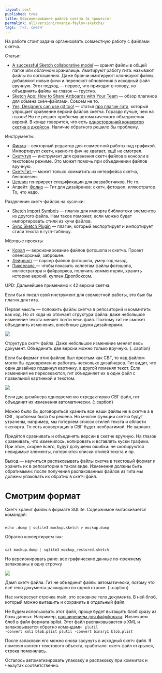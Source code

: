 ```yaml
---
layout: post
published: true
title: Версионирование файлов скетча (в процессе)
permalink: all/versionirovanie-faylov-sketcha/
tags: 'гит, скетч'
---
```


На работе стоит задача организовать совместную работу с файлами скетча.

Статьи:
* [A successful Sketch collaborative model](https://blog.central.team/how-to-collaborate-on-sketch-files-inspired-from-git-589b4dddfee1#.sl942d3zk) — хранят файлы в общей папке или облачном хранилище. Имитируют работу гита: называют файлы по соглашению. Даже бранчи имитируют: клонируют файлы, добавляют новые фичи и переносят обновления в исходный файл вручную. Этот подход — первое, что приходит  в голову, но объединять файлы на глазок — грустно.
* [Sketch App: How to Share Artboards with Your Team](https://www.sitepoint.com/sketch-app-sharing-artboards-with-your-team/) — обзор плагинов для обмена скеч-файлами. Совсем не то.
* [Yes, Designers can use git too!](https://blog.enki.com/yes-designers-can-use-git-too-79f3cef9c899#.wrgg28i8s) — статья [про плагин гита](https://github.com/mathieudutour/git-sketch-plugin), который упрощает сравнение версий файлов скетча. Гораздо лучше, чем на глазок! Но не решает проблему автоматического объединения версий. В конце говорится, что есть [односторонний конвертор скетча в джейсон](https://github.com/afiedler/sketch-node-parser). Наличие обратного решило бы проблему.

Инструменты:
* [Фигма](https://www.figma.com/)— векторный редактор для совместной работы над графикой. Импортирует скетч, каких-то фич не хватает, ещё не смотрел.
* [Скетчтул](https://gist.github.com/bomberstudios/c9e6975acd4d4d84a728) — инструмент для сравнения скетч файлов в консоли в текстовом режиме. Это может помочь при объединении файлов вручную.
* [СкетчГит ](https://github.com/almonk/SketchGit)— может только коммитить из интерфейса скетча, бесполезен.
* [Цеплин](https://zeplin.io/) генерирует спецификации для разработчиков. Не то.
* Апдейт:
[Фолио](http://folioformac.com/) — Гит для дизайренов: скетч, фотошоп, иллюстратор. То, что надо.

Разделение скетч-файлов на кусочки:
* [Sketch Import Symbols](https://github.com/kmerc/sketch-import-symbols) — плагин для импорта библиотеки элементов из другого файла. Нам такое поможет, если можно будет импортировать стили из кучи файлов.
* [Sync Sketch Plugin](https://github.com/nolastan/sync.sketchplugin) — плагин, который экспортирует и импортирует стили текста в гугл-таблицу.

Мёртвые проекты
* [Корал](https://github.com/koral) — версионирование файлов фотошопа и скетча. Проект опенсорсный, заброшен.
* [Лейрволт](https://github.com/layervault/psd.rb) — парсер файлов фотошопа, умер год назад.
* [Пикселапс ](http://blog.pixelapse.com/post/40583295019/welcome-to-pixelapse) — чтобы показать коллегам файлы фотошопа, иллюстратора и файрворкса, получить комментарии, хранить историю версий. куплен Дропбоксом.


UPD: Дальнейшее применимо к 42 версии скетча.

Если бы я писал свой инструмент для совместной работы, это был бы плагин для гита.


Первая мысль — положить файлы скетча в репозиторий и коммитить как код. Но от кода их отличает структура файла: даже небольшое изменение текста меняет почти весь файл. Поэтому гит не сможет объединить изменения, внесённые двумя дизайнерами.

![]({{site.baseurl}}/media/sketch-sqlite.png)

Структура скетч файла. Даже небольшое изменение меняет весь документ. Объединить две версии можно только вручную.
{:.caption}

Если бы формат этих файлов был простым как СВГ, то над файлом могли бы одновременно работать несколько дизайнеров. Гит видит, что один дизайнер подвинул картинку, а другой поменял текст. Если изменения не пересекаются, гит объединяет их в один файл с правильной картинкой и текстом.

![]({{site.baseurl}}/media/sketch-svg.png)

Если два дизайнера одновременно отредактирую СВГ файл, гит объединит их изменения автоматически.
{:.caption}

Можно было бы договориться хранить все наши файлы не в скетче а в СВГ, проблема была бы решена. Но многие функции скетча будут утрачены, например, мы потеряем список стилей текста и области экспорта. То есть конвертация в СВГ будет необратимой. Не вариант.

Придётся сравнивать и объединять версии в скетче вручную. На глазок сравнивать, что изменилось, копировать и вставлять куски графики. При этом, скорее всего, будут допущены ошибки: не скопируются невидимые элементы, потеряются списки стилей текста и пр.

Выход — научиться распаковывать файлы скетча в текстовый формат и хранить их в репозитории в таком виде. Изменения должны быть обратимыми: после получения распакованных файлов из гита мы должны упаковать их обратно в скетч файл.

# Смотрим формат

Cкетч хранит файлы в формате SQLite. Содержимое вытаскивается командой:

<code>
echo .dump | sqlite3 mockup.sketch > mockup.dump
</code>

Обратно конвертируем так:

<code>
cat mockup.dump | sqlite3 mockup_restored.sketch
</code>

Но версионировать рано: все графические данные по-прежнему запакованы в одну строчку

![]({{site.baseurl}}/media/sketch-dump.png)

Дамп скетч файла. Гит не объединит файлы автоматически, потому что всё тело документа раскидано по одной строке.
{:.caption}

Нас интересует строчка main, это основное тело документа. В ней блоб, который можно вытащить и сохранить в отдельный файл.

Не будем использовать этот файл, проще будет вытащить блоб сразу из базы данных. Например, [расширением для файрфоркса](https://addons.mozilla.org/en-US/firefox/addon/sqlite-manager/). Извлекаем блоб в файл формата bplist. Этот файл распаковывается в XML и запаковывается обратно командами
<code>
plutil -convert xml1 blob.plist
plutil -convert binary1 blob.plist
</code>

После запаковки его можно снова засунуть в исходный скетч файл. Я поменял контент текстового объекта, сработало: скетч файл открылся, строка поменялась.

Осталось автоматизировать упаковку и распаковку при коммитах и чекаутах соответственно.
